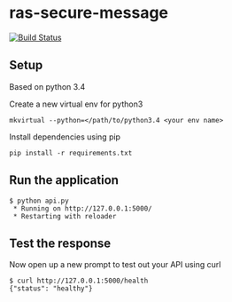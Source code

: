 # ras-secure-message
[![Build Status](https://travis-ci.org/ONSdigital/ras-secure-message.svg?branch=master)](https://travis-ci.org/ONSdigital/ras-secure-message)

## Setup
Based on python 3.4

Create a new virtual env for python3

```
mkvirtual --python=</path/to/python3.4 <your env name>
```

Install dependencies using pip

```
pip install -r requirements.txt
```

Run the application
-------------------
```
$ python api.py
 * Running on http://127.0.0.1:5000/
 * Restarting with reloader
```

Test the response
-----------------

Now open up a new prompt to test out your API using curl
```
$ curl http://127.0.0.1:5000/health
{"status": "healthy"}
```